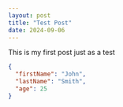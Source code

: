 ```yaml
---
layout: post
title: "Test Post"
date: 2024-09-06
---
```


This is my first post just as a test

```json
{
  "firstName": "John",
  "lastName": "Smith",
  "age": 25
}
```
